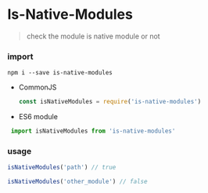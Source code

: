 # Is-Native-Modules
> check the module is native module or not

### import

```shell
npm i --save is-native-modules
```

* CommonJS

  ```js
  const isNativeModules = require('is-native-modules')
  ```

* ES6 module
 
 ```js
  import isNativeModules from 'is-native-modules'
  ```

### usage

```js
isNativeModules('path') // true

isNativeModules('other_module') // false
```
